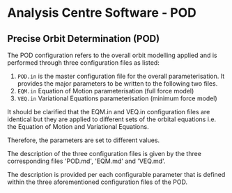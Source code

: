# Analysis Centre Software - POD

## Precise Orbit Determination (POD)

The POD configuration refers to the overall orbit modelling applied and is performed through three configuration files as listed:

1. `POD.in` is the master configuration file for the overall parameterisation. It provides the major parameters to be written to the following two files. 
2. `EQM.in` Equation of Motion parameterisation (full force model) 
3. `VEQ.in` Variational Equations parameterisation (minimum force model) 

It should be clarified that the EQM.in and VEQ.in configuration files are identical but they are applied to different sets of the orbital equations i.e. the Equation of Motion and Variational Equations. 

Therefore, the parameters are set to different values.


The description of the three configuration files is given by the three corresponding files 'POD.md', 'EQM.md' and 'VEQ.md'.

The description is provided per each configurable parameter that is defined within the three aforementioned configuration files of the POD.

